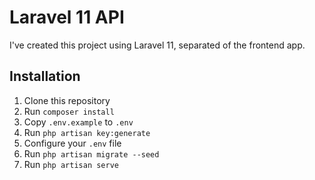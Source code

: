# Laravel 11 API

I've created this project using Laravel 11, separated of the frontend app.

## Installation

1. Clone this repository
2. Run `composer install`
4. Copy `.env.example` to `.env`
3. Run `php artisan key:generate`
5. Configure your `.env` file
6. Run `php artisan migrate --seed`
7. Run `php artisan serve`
